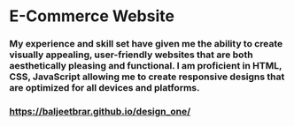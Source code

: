 # E-Commerce Website 
### My experience and skill set have given me the ability to create visually appealing, user-friendly websites that are both aesthetically pleasing and functional. I am proficient in HTML, CSS, JavaScript allowing me to create responsive designs that are optimized for all devices and platforms.
### https://baljeetbrar.github.io/design_one/
